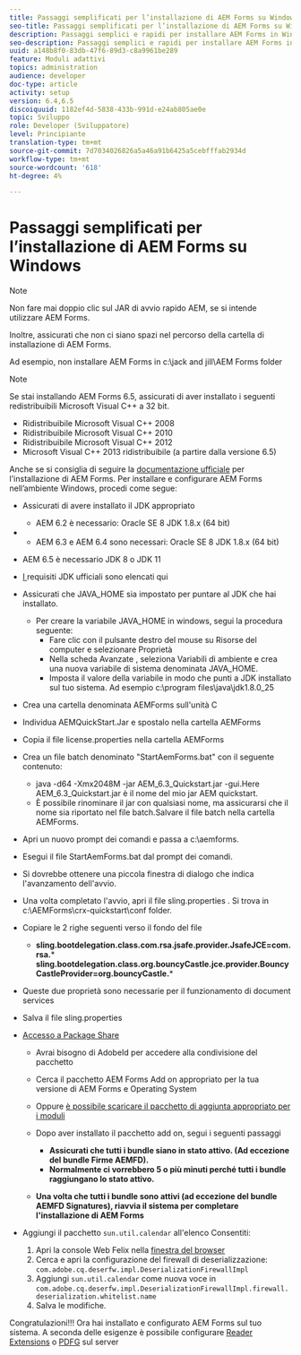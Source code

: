 ```yaml
---
title: Passaggi semplificati per l’installazione di AEM Forms su Windows
seo-title: Passaggi semplificati per l’installazione di AEM Forms su Windows
description: Passaggi semplici e rapidi per installare AEM Forms in Windows
seo-description: Passaggi semplici e rapidi per installare AEM Forms in Windows
uuid: a148b8f0-83db-47f6-89d3-c8a9961be289
feature: Moduli adattivi
topics: administration
audience: developer
doc-type: article
activity: setup
version: 6.4,6.5
discoiquuid: 1182ef4d-5838-433b-991d-e24ab805ae0e
topic: Sviluppo
role: Developer (Sviluppatore)
level: Principiante
translation-type: tm+mt
source-git-commit: 7d7034026826a5a46a91b6425a5cebfffab2934d
workflow-type: tm+mt
source-wordcount: '618'
ht-degree: 4%

---
```



# Passaggi semplificati per l’installazione di AEM Forms su Windows

>[!NOTE]
>
>Non fare mai doppio clic sul JAR di avvio rapido AEM, se si intende utilizzare AEM Forms.
>
>Inoltre, assicurati che non ci siano spazi nel percorso della cartella di installazione di AEM Forms.
>
>Ad esempio, non installare AEM Forms in c:\jack and jill\AEM Forms folder

>[!NOTE]
>
>Se stai installando AEM Forms 6.5, assicurati di aver installato i seguenti redistribuibili Microsoft Visual C++ a 32 bit.
>
>* Ridistribuibile Microsoft Visual C++ 2008
>* Ridistribuibile Microsoft Visual C++ 2010
>* Ridistribuibile Microsoft Visual C++ 2012
>* Microsoft Visual C++ 2013 ridistribuibile (a partire dalla versione 6.5)


Anche se si consiglia di seguire la [documentazione ufficiale](https://helpx.adobe.com/it/experience-manager/6-3/forms/using/installing-configuring-aem-forms-osgi.html) per l&#39;installazione di AEM Forms. Per installare e configurare AEM Forms nell’ambiente Windows, procedi come segue:

* Assicurati di avere installato il JDK appropriato
   * AEM 6.2 è necessario: Oracle SE 8 JDK 1.8.x (64 bit)
* 
   * AEM 6.3 e AEM 6.4 sono necessari: Oracle SE 8 JDK 1.8.x (64 bit)
* AEM 6.5 è necessario JDK 8 o JDK 11
* [I ](https://helpx.adobe.com/experience-manager/6-3/sites/deploying/using/technical-requirements.html) requisiti JDK ufficiali sono elencati qui
* Assicurati che JAVA_HOME sia impostato per puntare al JDK che hai installato.
   * Per creare la variabile JAVA_HOME in windows, segui la procedura seguente:
      * Fare clic con il pulsante destro del mouse su Risorse del computer e selezionare Proprietà
      * Nella scheda Avanzate , seleziona Variabili di ambiente e crea una nuova variabile di sistema denominata JAVA_HOME.
      * Imposta il valore della variabile in modo che punti a JDK installato sul tuo sistema. Ad esempio c:\program files\java\jdk1.8.0_25

* Crea una cartella denominata AEMForms sull&#39;unità C
* Individua AEMQuickStart.Jar e spostalo nella cartella AEMForms
* Copia il file license.properties nella cartella AEMForms
* Crea un file batch denominato &quot;StartAemForms.bat&quot; con il seguente contenuto:
   * java -d64 -Xmx2048M -jar AEM_6.3_Quickstart.jar -gui.Here AEM_6.3_Quickstart.jar è il nome del mio jar AEM quickstart.
   * È possibile rinominare il jar con qualsiasi nome, ma assicurarsi che il nome sia riportato nel file batch.Salvare il file batch nella cartella AEMForms.

* Apri un nuovo prompt dei comandi e passa a c:\aemforms.

* Esegui il file StartAemForms.bat dal prompt dei comandi.

* Si dovrebbe ottenere una piccola finestra di dialogo che indica l&#39;avanzamento dell&#39;avvio.

* Una volta completato l&#39;avvio, apri il file sling.properties . Si trova in c:\AEMForms\crx-quickstart\conf folder.

* Copiare le 2 righe seguenti verso il fondo del file
   * **sling.bootdelegation.class.com.rsa.jsafe.provider.JsafeJCE=com.rsa.*** **sling.bootdelegation.class.org.bouncyCastle.jce.provider.BouncyCastleProvider=org.bouncyCastle.***
* Queste due proprietà sono necessarie per il funzionamento di document services
* Salva il file sling.properties

* [Accesso a Package Share](http://localhost:4502/crx/packageshare/login.html)

   * Avrai bisogno di AdobeId per accedere alla condivisione del pacchetto
   * Cerca il pacchetto AEM Forms Add on appropriato per la tua versione di AEM Forms e Operating System
   * Oppure [è possibile scaricare il pacchetto di aggiunta appropriato per i moduli](https://helpx.adobe.com/it/aem-forms/kb/aem-forms-releases.html)
   * Dopo aver installato il pacchetto add on, segui i seguenti passaggi

      * **Assicurati che tutti i bundle siano in stato attivo. (Ad eccezione del bundle Firme AEMFD).**
      * **Normalmente ci vorrebbero 5 o più minuti perché tutti i bundle raggiungano lo stato attivo.**
   * **Una volta che tutti i bundle sono attivi (ad eccezione del bundle AEMFD Signatures), riavvia il sistema per completare l&#39;installazione di AEM Forms**


* Aggiungi il pacchetto `sun.util.calendar` all&#39;elenco Consentiti:

   1. Apri la console Web Felix nella [finestra del browser](http://localhost:4502/system/console/configMgr)
   2. Cerca e apri la configurazione del firewall di deserializzazione: `com.adobe.cq.deserfw.impl.DeserializationFirewallImpl`
   3. Aggiungi `sun.util.calendar` come nuova voce in `com.adobe.cq.deserfw.impl.DeserializationFirewallImpl.firewall.deserialization.whitelist.name`
   4. Salva le modifiche.

Congratulazioni!!! Ora hai installato e configurato AEM Forms sul tuo sistema.
A seconda delle esigenze è possibile configurare [Reader Extensions](https://helpx.adobe.com/experience-manager/6-3/forms/using/configuring-document-services.html) o [ PDFG](https://helpx.adobe.com/experience-manager/6-3/forms/using/install-configure-pdf-generator.html) sul server
